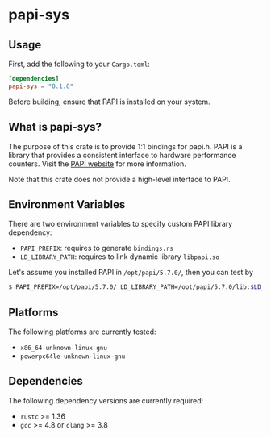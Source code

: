 papi-sys
========

## Usage

First, add the following to your `Cargo.toml`:

```toml
[dependencies]
papi-sys = "0.1.0"
```

Before building, ensure that PAPI is installed on your system.

## What is papi-sys?

The purpose of this crate is to provide 1:1 bindings for papi.h.
PAPI is a library that provides a consistent interface to hardware performance
counters. Visit the [PAPI website](http://icl.utk.edu/papi) for more information.

Note that this crate does not provide a high-level interface to PAPI.

## Environment Variables

There are two environment variables to specify custom PAPI library dependency:
- `PAPI_PREFIX`: requires to generate `bindings.rs`
- `LD_LIBRARY_PATH`: requires to link dynamic library `libpapi.so`

Let's assume you installed PAPI in `/opt/papi/5.7.0/`, then you can test by
```bash
$ PAPI_PREFIX=/opt/papi/5.7.0/ LD_LIBRARY_PATH=/opt/papi/5.7.0/lib:$LD_LIBRARY_PATH cargo test
```

## Platforms

The following platforms are currently tested:

* `x86_64-unknown-linux-gnu`
* `powerpc64le-unknown-linux-gnu`

## Dependencies

The following dependency versions are currently required:

* `rustc` >= 1.36
* `gcc` >= 4.8 or `clang` >= 3.8
